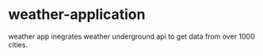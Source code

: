 # weather-application
weather app inegrates weather underground api to get data from over 1000 cities.
